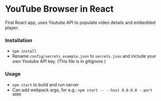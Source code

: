 # YouTube Browser in React

First React app, uses Youtube API to populate video details and embedded player.

### Installation

* `npm install`
* Rename `config/secrets_example.json` to `secrets.json` and include your own Youtube API key. (This file is in *gitignore*.)

### Usage

* `npm start` to build and run server
* Can add webpack args, for e.g.: `npm start -- --host 0.0.0.0 --port 4000`

